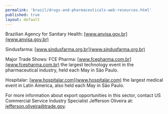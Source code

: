 ```yaml
--- 
permalink: 'brazil/drugs-and-pharmaceuticals-web-resources.html' 
published: true 
layout: default
---
```

Brazilian Agency for Sanitary Health: [www.anvisa.gov.br](www.anvisa.gov.br)

Sindusfarma: [www.sindusfarma.org.br](www.sindusfarma.org.br)

Major Trade Shows: FCE Pharma: [www.fcepharma.com.br](www.fcepharma.com.br) the largest technology event in the pharmaceutical industry, held each May in São Paulo. 

Hospitalar: [www.hospitalar.com](www.hospitalar.com) the largest medical event in Latin America, also held each May in São Paulo. 

For more information about export opportunities in this sector, contact US Commercial Service Industry Specialist Jefferson Oliveira at: [jefferson.oliveira@trade.gov](mailto:jefferson.oliveira@trade.gov).

